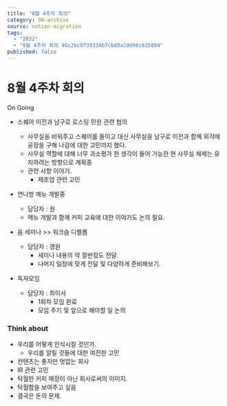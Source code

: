 ```yaml
---
title: "8월 4주차 회의"
category: 90-archive
source: notion-migration
tags:
  - "2022"
  - "8월 4주차 회의 46c2bc9739334b7cbd8a2dd96c635894"
published: false
---
```


# 8월 4주차 회의

On Going

* 스퀘어 이전과 남구로 로스팅 민원 관련 협의
  * 사무실을 비워주고 스퀘어를 들이고 대신 사무실을 남구로 이전과 함께 외각에 공장을 구해 나감에 대한 고민까지 했다.
  * 사무실 역할에 대해 너무 과소평가 한 생각이 들어 가능한 현 사무실 체제는 유지하려는 방향으로 계획중
  * 관련 사항 이야기.
    * 제조업 관련 고민

* 연나방 메뉴 개발중
  * 담당자 : 원
  * 메뉴 개발과 함께 커피 교육에 대한 이야기도 논의 필요.

* 음 세미나 >> 워크숍 디벨롭
  * 담당자 : 경원
    * 세미나 내용의 약 절반정도 전달.
    * 나머지 일정에 맞게 전달 및 다양하게 준비해보기.

* 독자모임
  * 담당자 : 최이사
    * 1회차 모임 완료
    * 모임 주기 및 앞으로 해야할 일 논의

### Think about

* 우리를 어떻게 인식시킬 것인가.
  * 우리를 알릴 것들에 대한 여전한 고민
* 컨텐츠는 좋지만 멋없는 회사
* IR 관련 고민
* 탁월한 커피 매장이 아닌 회사로써의 이미지.
* 탁월함을 보여주고 싶음
* 결국은 돈의 문제.
